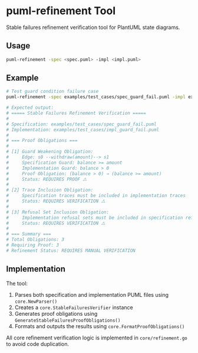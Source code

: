 # puml-refinement Tool

Stable failures refinement verification tool for PlantUML state diagrams.

## Usage

```bash
puml-refinement -spec <spec.puml> -impl <impl.puml>
```

## Example

```bash
# Test guard condition failure case
puml-refinement -spec examples/test_cases/spec_guard_fail.puml -impl examples/test_cases/impl_guard_fail.puml

# Expected output:
# ===== Stable Failures Refinement Verification =====
# 
# Specification: examples/test_cases/spec_guard_fail.puml
# Implementation: examples/test_cases/impl_guard_fail.puml
# 
# === Proof Obligations ===
# 
# [1] Guard Weakening Obligation:
#     Edge: s0 --withdraw(amount)--> s1
#     Specification Guard: balance >= amount
#     Implementation Guard: balance > 0
#     Proof Obligation: (balance > 0) → (balance >= amount)
#     Status: REQUIRES PROOF ⚠️
# 
# [2] Trace Inclusion Obligation:
#     Specification traces must be included in implementation traces
#     Status: REQUIRES VERIFICATION ⚠️
# 
# [3] Refusal Set Inclusion Obligation:
#     Implementation refusal sets must be included in specification refusal sets
#     Status: REQUIRES VERIFICATION ⚠️
# 
# === Summary ===
# Total Obligations: 3
# Requiring Proof: 3
# Refinement Status: REQUIRES MANUAL VERIFICATION
```

## Implementation

The tool:
1. Parses both specification and implementation PUML files using `core.NewParser()`
2. Creates a `core.StableFailuresVerifier` instance
3. Generates proof obligations using `GenerateStableFailuresProofObligations()`
4. Formats and outputs the results using `core.FormatProofObligations()`

All core refinement verification logic is implemented in `core/refinement.go` to avoid code duplication.